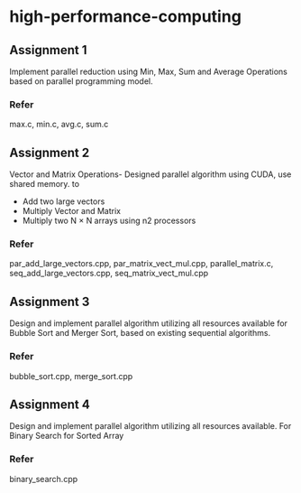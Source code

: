 # high-performance-computing

## Assignment 1
Implement parallel reduction using Min, Max, Sum and Average Operations based on parallel programming model.
### Refer 
max.c, min.c, avg.c, sum.c 

## Assignment 2
Vector and Matrix Operations- Designed parallel algorithm using CUDA, use shared memory. to
   * Add two large vectors
   * Multiply Vector and Matrix
   * Multiply two N × N arrays using n2 processors

### Refer 
par_add_large_vectors.cpp, par_matrix_vect_mul.cpp, parallel_matrix.c, seq_add_large_vectors.cpp, seq_matrix_vect_mul.cpp
 
## Assignment 3
Design and implement parallel algorithm utilizing all resources available for Bubble Sort and Merger Sort, based on existing sequential algorithms.
### Refer 
bubble_sort.cpp, merge_sort.cpp

## Assignment 4
Design and implement parallel algorithm utilizing all resources available. For Binary Search for Sorted Array
### Refer
binary_search.cpp
